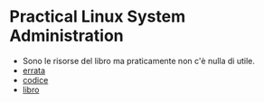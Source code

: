 # Practical Linux System Administration

* Sono le risorse del libro ma praticamente non c'è nulla di utile.
* [errata](https://oreilly.com/catalog/errata.csp?isbn=9781098109035)
* [codice](https://oreil.ly/practical-linux-system-admin-code)
* [libro](https://oreil.ly/practical-linux-system-admin)
